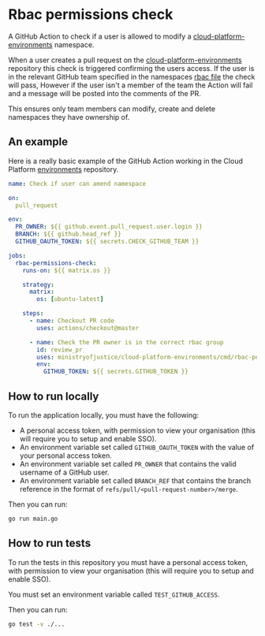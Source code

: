 # Rbac permissions check

A GitHub Action to check if a user is allowed to modify a [cloud-platform-environments](https://user-guide.cloud-platform.service.justice.gov.uk/documentation/getting-started/env-create.html#namespace-yaml-files) namespace.

When a user creates a pull request on the [cloud-platform-environments](https://github.com/ministryofjustice/cloud-platform-environments/) repository this check is triggered confirming the users access. If the user is in the relevant GitHub team specified in the namespaces [rbac file](https://github.com/ministryofjustice/cloud-platform-environments/blob/main/namespaces/live-1.cloud-platform.service.justice.gov.uk/abundant-namespace-dev/01-rbac.yaml) the check will pass, However if the user isn't a member of the team the Action will fail and a message will be posted into the comments of the PR.

This ensures only team members can modify, create and delete namespaces they have ownership of.

## An example

Here is a really basic example of the GitHub Action working in the Cloud Platform [environments](https://github.com/ministryofjustice/cloud-platform-environments/) repository.

```yaml
name: Check if user can amend namespace

on:
  pull_request

env:
  PR_OWNER: ${{ github.event.pull_request.user.login }}
  BRANCH: ${{ github.head_ref }}
  GITHUB_OAUTH_TOKEN: ${{ secrets.CHECK_GITHUB_TEAM }}

jobs:
  rbac-permissions-check:
    runs-on: ${{ matrix.os }}

    strategy:
      matrix:
        os: [ubuntu-latest]

    steps:
      - name: Checkout PR code
        uses: actions/checkout@master

      - name: Check the PR owner is in the correct rbac group
        id: review_pr
        uses: ministryofjustice/cloud-platform-environments/cmd/rbac-permissions-check@main
        env:
          GITHUB_TOKEN: ${{ secrets.GITHUB_TOKEN }}
```

## How to run locally

To run the application locally, you must have the following:
- A personal access token, with permission to view your organisation (this will require you to setup and enable SSO).
- An environment variable set called `GITHUB_OAUTH_TOKEN` with the value of your personal access token.
- An environment variable set called `PR_OWNER` that contains the valid username of a GitHub user.
- An environment variable set called `BRANCH_REF` that contains the branch reference in the format of `refs/pull/<pull-request-number>/merge`.

Then you can run:

```bash
go run main.go
```

## How to run tests

To run the tests in this repository you must have a personal access token, with permission to view your organisation (this will require you to setup and enable SSO).

You must set an environment variable called `TEST_GITHUB_ACCESS`.

Then you can run:

```bash
go test -v ./...
```
